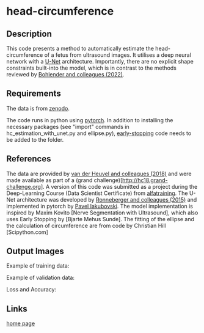# head-circumference

## Description

This code presents a method to automatically estimate the head-circumference of a fetus from ultrasound images. It utilises a deep neural network with a [U-Net](https://en.wikipedia.org/wiki/U-Net) architecture. Importantly, there are no explicit shape constraints built-into the model, which is in contrast to the methods reviewed by [Bohlender and colleagues (2022)](https://arxiv.org/abs/2101.07721).

## Requirements

The data is from [zenodo](https://zenodo.org/record/1327317#.ZCqRwbxBzCk).

The code runs in python using [pytorch](https://pytorch.org). 
In addition to installing the necessary packages (see "import" commands in hc\_estimation\_with\_unet.py and ellipse.py), [early-stopping](https://github.com/Bjarten/early-stopping-pytorch) code needs to be added to the folder.


## References
The data are provided by [van der Heuvel and colleagues (2018)](https://doi.org/10.1371/journal_pone.0200412) and were made available as part of a (grand challenge)[http://hc18.grand-challenge.org]. A version of this code was submitted as a project during the Deep-Learning Course (Data Scientist Certificate) from [alfatraining](https://www.alfatraining.com). The U-Net architecture was developed by [Ronneberger and colleagues (2015)](https://arxiv.org/abs/1505.04597) and implemented in pytorch by [Pavel Iakubovski](qubvel/segmentation_models.pytorch). The model implementation is inspired by Maxim Kovito [Nerve Segmentation with Ultrasound], which also uses Early Stopping by [Bjarte Mehus Sunde]. The fitting of the ellipse and the calculation of circumference are from code by Christian Hill [Scipython.com]  

## Output Images
Example of training data:

Example of validation data:

Loss and Accuracy:

## Links

[home page](www.magezi.com)
